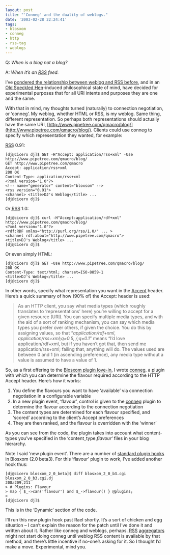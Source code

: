 ```yaml
---
layout: post
title: "'Conneg' and the duality of weblogs."
date: '2003-02-28 22:24:41'
tags:
- blosxom
- conneg
- http
- rss-tag
- weblogs
---
```



Q: *When is a blog not a blog?*

A: *When it’s an <acronym title="Rich Site Summary">RSS</acronym> feed.*

I’ve [pondered the relationship between weblog and RSS before](http://pipetree.com/qmacro/blog/2002/10/05/notes-to-self-what-should-the-rdfabout-point-to/), and in an [Old Speckled Hen](http://www.oldspeckledhen.co.uk/introduction.htm)-induced philosophical state of mind, have decided for experimental purposes that for all URI intents and purposes they are one and the same.

With that in mind, my thoughts turned (naturally) to connection negotiation, or ‘conneg’. My weblog, whether HTML or RSS, is my weblog. Same thing, different representation. So perhaps both representations should actually have the same URI, [http://www.pipetree.com/qmacro/blog/](http://www.pipetree.com/qmacro/blog/). Clients could use conneg to specify which representation they wanted, for example:

<acronym title="Rich Site Summary">RSS</acronym> 0.91:

```
[dj@cicero dj]$ GET -H"Accept: application/rss+xml" -Use http://www.pipetree.com/qmacro/blog/
GET http://www.pipetree.com/qmacro 
Accept: application/rss+xml 
200 OK 
Content-Type: application/rss+xml 
<?xml version="1.0"?>
<!-- name="generator" content="bloxsom" --> 
<rss version="0.91"> 
<channel> <title>DJ's Weblog</title> ...
[dj@cicero dj]$ 
```
Or <acronym title="Rich Site Summary">RSS</acronym> 1.0:

```
[dj@cicero dj]$ curl -H"Accept:application/rdf+xml" http://www.pipetree.com/qmacro/blog/
<?xml version="1.0"?> 
<rdf:RDF xmlns="http://purl.org/rss/1.0/" ... > 
<channel rdf:about="http://www.pipetree.com/qmacro"> 
<title>DJ's Weblog</title> ...
[dj@cicero dj]$ 
```

Or even simply HTML:

```
[dj@cicero dj]$ GET -Use http://www.pipetree.com/qmacro/blog/ 
200 OK 
Content-Type: text/html; charset=ISO-8859-1   
<title>DJ's Weblog</title> ...
[dj@cicero dj]$ 
```

In other words, specify what representation you want in the [Accept](http://www.w3.org/Protocols/rfc2616/rfc2616-sec14.html#sec14.1) header. Here’s a quick summary of how (90% of) the Accept: header is used:

> As an HTTP client, you say what media types (which roughly translates to ‘representations’ here) you’re willing to accept for a given resource (URI). You can specify multiple media types, and with the aid of a sort of ranking mechanism, you can say which media types you prefer over others, if given the choice. You do this by assigning values, so that “*application/rdf+xml, application/rss+xml;q=0.5, */*;q=0.1*” means “I’d love application/rdf+xml, but if you haven’t got that, then send me application/rss+xml; failing that, anything will do. The values used are between 0 and 1 (in ascending preference), any media type without a value is assumed to have a value of 1.

So, as a first offering to the [Blosxom plugin love-in](http://www.raelity.org/apps/blosxom/plugin.shtml#registry), I wrote [conneg](/~dj/2003/02/conneg), a plugin with which you can determine the flavour required according to the HTTP Accept header. Here’s how it works:

1. You define the flavours you want to have ‘available’ via connection negotiation in a configurable variable
2. In a new plugin event, ‘flavour’, control is given to the [conneg](/~dj/2003/02/conneg) plugin to determine the flavour according to the connection negotiation
3. The content types are determined for each flavour specified, and ‘scored’ according to the client’s Accept preferences
4. They are then ranked, and the flavour is overridden with the ‘winner’

As you can see from the code, the plugin takes into account what content-types you’ve specified in the ‘content_type.*flavour*‘ files in your blog hierarchy.

Note I said ‘new plugin event’. There are a number of [standard plugin hooks](http://www.raelity.org/apps/blosxom/plugin.shtml) in Blosxom (2.0 beta3). For this ‘flavour’ plugin to work, I’ve added another hook thus:

```
[dj@cicero blosxom_2_0_beta]$ diff blosxom_2_0_b3.cgi blosxom_2_0_b3.cgi.dj 
208a209,211 
> # Plugins: Flavour 
> map { $_->can('flavour') and $_->flavour() } @plugins; 
>
[dj@cicero dj]$ 
```
This is in the ‘Dynamic’ section of the code.

I’ll run this new plugin hook past Rael shortly. It’s a sort of chicken and egg situation – I can’t explain the reason for the patch until I’ve done it and written about it. Rather like conneg and weblogs, perhaps. <acronym title="Rich Site Summary">RSS</acronym> [aggregators](http://www.oreillynet.com/%7Erael/lang/perl/blagg) might not start doing conneg until weblog RSS content is available by that method, and there’s little incentive if no-one’s asking for it. So I thought I’d make a move. Experimental, mind you.

